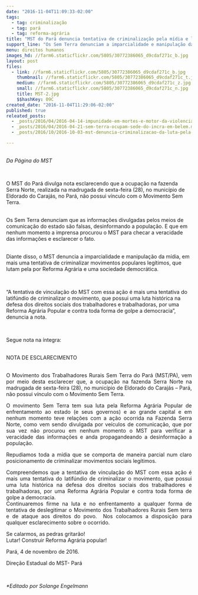 ```yaml
---
date: "2016-11-04T11:09:33-02:00"
tags:
  - tag: criminalização
  - tag: pará
  - tag: reforma-agrária
title: "MST do Pará denuncia tentativa de criminalização pela mídia e latifúndio "
support_line: "Os Sem Terra denunciam a imparcialidade e manipulação da mídia, em mais uma tentativa de criminalizar movimentos populares legítimos"
menu: direitos humanos
images_hd: //farm6.staticflickr.com/5805/30772386065_d9cdaf271c_b.jpg
layout: post
files:
  - link: //farm6.staticflickr.com/5805/30772386065_d9cdaf271c_b.jpg
    thumbnail: //farm6.staticflickr.com/5805/30772386065_d9cdaf271c_t.jpg
    medium: //farm6.staticflickr.com/5805/30772386065_d9cdaf271c_z.jpg
    small: //farm6.staticflickr.com/5805/30772386065_d9cdaf271c_n.jpg
    title: MST-2.jpg
    $$hashKey: 09C
created_date: "2016-11-04T11:29:06-02:00"
published: true
releated_posts:
  - _posts/2016/04/2016-04-14-impunidade-em-mortes-e-motor-da-violencia-no-campo.md
  - _posts/2016/04/2016-04-21-sem-terra-ocupam-sede-do-incra-em-belem.md
  - _posts/2016/10/2016-10-03-mst-denuncia-criminalizacao-da-luta-pela-terra-em-rondonia.md

---
```

<p><br />
<em>Da P&aacute;gina do MST</em></p>

<p>&nbsp;</p>

<p>O MST do Par&aacute; divulga nota esclarecendo que a ocupa&ccedil;&atilde;o na fazenda Serra Norte, realizada na madrugada de sexta-feira (28), no munic&iacute;pio de Eldorado do Caraj&aacute;s, no Par&aacute;, n&atilde;o possui v&iacute;nculo com o Movimento Sem Terra.</p>

<p><br />
Os Sem Terra denunciam que as informa&ccedil;&otilde;es divulgadas pelos meios de comunica&ccedil;&atilde;o do estado s&atilde;o falsas, desinformando a popula&ccedil;&atilde;o. E que em nenhum momento a imprensa procurou o MST para checar a veracidade das informa&ccedil;&otilde;es e esclarecer o fato.</p>

<p><br />
Diante disso, o MST denuncia a imparcialidade e manipula&ccedil;&atilde;o da m&iacute;dia, em mais uma tentativa de criminalizar movimentos populares leg&iacute;timos, que lutam pela por Reforma Agr&aacute;ria e uma sociedade democr&aacute;tica.</p>

<p>&nbsp;</p>

<p>&ldquo;A tentativa de vincula&ccedil;&atilde;o do MST com essa a&ccedil;&atilde;o &eacute; mais uma tentativa do latif&uacute;ndio de criminalizar o movimento, que possui uma luta hist&oacute;rica na defesa dos direitos sociais dos trabalhadores e trabalhadoras, por uma Reforma Agr&aacute;ria Popular e contra toda forma de golpe a democracia&rdquo;, denuncia a nota.</p>

<p>&nbsp;</p>

<p>Segue nota na &iacute;ntegra:</p>

<p><br />
NOTA DE ESCLARECIMENTO</p>

<p style="text-align: justify;"><br />
O Movimento dos Trabalhadores Rurais Sem Terra do Par&aacute; (MST/PA), vem por meio desta esclarecer que, a ocupa&ccedil;&atilde;o na fazenda Serra Norte na madrugada de sexta-feira (28), no munic&iacute;pio de Eldorado do Caraj&aacute;s &ndash; Par&aacute;, n&atilde;o possui v&iacute;nculo com o Movimento Sem Terra.&nbsp;</p>

<p style="text-align: justify;">O movimento Sem Terra tem sua luta pela Reforma Agr&aacute;ria Popular de enfrentamento ao estado (e seus governos) e ao grande capital e em nenhum momento teve rela&ccedil;&otilde;es com a a&ccedil;&atilde;o ocorrida na Fazenda Serra Norte, como vem sendo divulgada por ve&iacute;culos de comunica&ccedil;&atilde;o, que por sua vez n&atilde;o procurou em nenhum momento o MST para verificar a veracidade das informa&ccedil;&otilde;es e anda propagandeando a desinforma&ccedil;&atilde;o a popula&ccedil;&atilde;o.</p>

<p style="text-align: justify;">Repudiamos toda a m&iacute;dia que se comporta de maneira parcial num claro posicionamento de criminalizar movimentos sociais leg&iacute;timos.</p>

<p style="text-align: justify;">Compreendemos que a tentativa de vincula&ccedil;&atilde;o do MST com essa a&ccedil;&atilde;o &eacute; mais uma tentativa do latif&uacute;ndio de criminalizar o movimento, que possui uma luta hist&oacute;rica na defesa dos direitos sociais dos trabalhadores e trabalhadoras, por uma Reforma Agr&aacute;ria Popular e contra toda forma de golpe a democracia.<br />
Continuaremos firme na luta e no enfrentamento a qualquer forma de tentativa de deslegitimar o Movimento dos Trabalhadores Rurais Sem terra e de ataque aos direitos do povo. &nbsp;Nos colocamos a disposi&ccedil;&atilde;o para qualquer esclarecimento sobre o ocorrido.</p>

<p>Se calarmos, as pedras gritar&atilde;o!<br />
Lutar! Construir Reforma Agr&aacute;ria popular!</p>

<p>Par&aacute;, 4 de novembro de 2016.</p>

<p>Dire&ccedil;&atilde;o Estadual do MST- Par&aacute;</p>

<p>&nbsp;</p>

<p><em>*Editado por Solange Engelmann</em></p>
